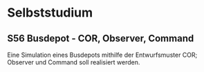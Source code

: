 # Selbststudium
## S56 Busdepot - COR, Observer, Command

Eine Simulation eines Busdepots mithilfe der Entwurfsmuster COR; Observer und Command soll realisiert werden.